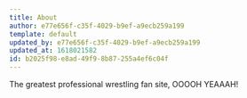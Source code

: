 ```yaml
---
title: About
author: e77e656f-c35f-4029-b9ef-a9ecb259a199
template: default
updated_by: e77e656f-c35f-4029-b9ef-a9ecb259a199
updated_at: 1618021582
id: b2025f98-e8ad-49f9-8b87-255a4ef6c04f
---
```

The greatest professional wrestling fan site, OOOOH YEAAAH!